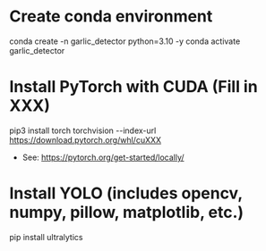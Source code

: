 # Create conda environment
conda create -n garlic_detector python=3.10 -y
conda activate garlic_detector

# Install PyTorch with CUDA (Fill in XXX)
pip3 install torch torchvision --index-url https://download.pytorch.org/whl/cuXXX
- See: https://pytorch.org/get-started/locally/

# Install YOLO (includes opencv, numpy, pillow, matplotlib, etc.)
pip install ultralytics